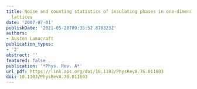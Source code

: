 ```yaml
---
title: Noise and counting statistics of insulating phases in one-dimensional optical
  lattices
date: '2007-07-01'
publishDate: '2021-05-20T09:35:52.870323Z'
authors:
- Austen Lamacraft
publication_types:
- '2'
abstract: ''
featured: false
publication: '*Phys. Rev. A*'
url_pdf: https://link.aps.org/doi/10.1103/PhysRevA.76.011603
doi: 10.1103/PhysRevA.76.011603
---
```


